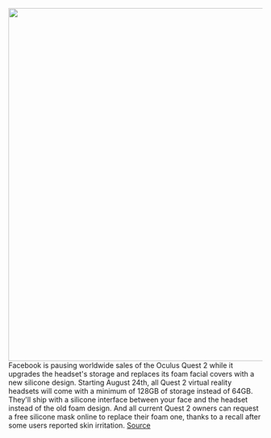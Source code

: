 <img src='https://cdn.vox-cdn.com/thumbor/B1vgR2nRS4pHFEOW-PirfZaJakw=/0x0:10000x5625/1200x800/filters:focal(4200x2013:5800x3613)/cdn.vox-cdn.com/uploads/chorus_image/image/69639072/Oculus_Quest_2.0.jpg' width='700px' /><br/>
Facebook is pausing worldwide sales of the Oculus Quest 2 while it upgrades the headset's storage and replaces its foam facial covers with a new silicone design. Starting August 24th, all Quest 2 virtual reality headsets will come with a minimum of 128GB of storage instead of 64GB. They'll ship with a silicone interface between your face and the headset instead of the old foam design. And all current Quest 2 owners can request a free silicone mask online to replace their foam one, thanks to a recall after some users reported skin irritation.
<a href='https://www.theverge.com/2021/7/27/22596076/facebook-oculus-quest-2-storage-upgrade-foam-face-mask-recall'> Source <a/>